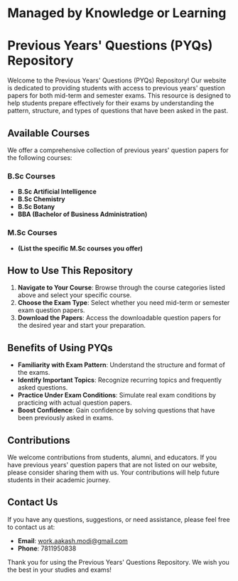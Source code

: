 # Managed by Knowledge or Learning
# Previous Years' Questions (PYQs) Repository

Welcome to the Previous Years' Questions (PYQs) Repository! Our website is dedicated to providing students with access to previous years' question papers for both mid-term and semester exams. This resource is designed to help students prepare effectively for their exams by understanding the pattern, structure, and types of questions that have been asked in the past.

## Available Courses

We offer a comprehensive collection of previous years' question papers for the following courses:

### B.Sc Courses
- **B.Sc Artificial Intelligence**
- **B.Sc Chemistry**
- **B.Sc Botany**
- **BBA (Bachelor of Business Administration)**

### M.Sc Courses
- **(List the specific M.Sc courses you offer)**

## How to Use This Repository

1. **Navigate to Your Course**: Browse through the course categories listed above and select your specific course.
2. **Choose the Exam Type**: Select whether you need mid-term or semester exam question papers.
3. **Download the Papers**: Access the downloadable question papers for the desired year and start your preparation.

## Benefits of Using PYQs

- **Familiarity with Exam Pattern**: Understand the structure and format of the exams.
- **Identify Important Topics**: Recognize recurring topics and frequently asked questions.
- **Practice Under Exam Conditions**: Simulate real exam conditions by practicing with actual question papers.
- **Boost Confidence**: Gain confidence by solving questions that have been previously asked in exams.

## Contributions

We welcome contributions from students, alumni, and educators. If you have previous years' question papers that are not listed on our website, please consider sharing them with us. Your contributions will help future students in their academic journey.

## Contact Us

If you have any questions, suggestions, or need assistance, please feel free to contact us at:
- **Email**: work.aakash.modi@gmail.com
- **Phone**: 7811950838

Thank you for using the Previous Years' Questions Repository. We wish you the best in your studies and exams!

